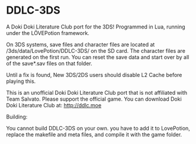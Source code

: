 # DDLC-3DS
A Doki Doki Literature Club port for the 3DS! Programmed in Lua, running under the LÖVEPotion framework.

On 3DS systems, save files and character files are located at /3ds/data/LovePotion/DDLC-3DS/ on the SD card. The character files are generated on the first run. You can reset the save data and start over by all of the save*.sav files on that folder.

Until a fix is found, New 3DS/2DS users should disable L2 Cache before playing this.

This is an unofficial Doki Doki Literature Club port that is not affiliated with Team Salvato. Please support the official game. You can download Doki Doki Literature Club at: http://ddlc.moe


Building:

You cannot build DDLC-3DS on your own. you have to add it to LovePotion, replace the makefile and meta files, and compile it with the game folder.
